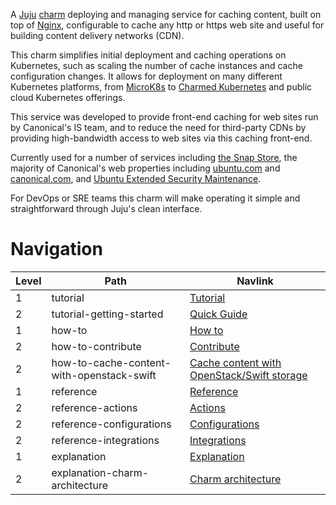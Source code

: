 A [Juju](https://juju.is/) [charm](https://juju.is/docs/olm/charmed-operators) deploying and managing service for caching content, built on top of [Nginx](https://www.nginx.com/), configurable to cache any http or https web site and useful for building content delivery networks (CDN).

This charm simplifies initial deployment and caching operations on Kubernetes, such as scaling the number of cache instances and cache configuration changes. It allows for deployment on many different Kubernetes platforms, from [MicroK8s](https://microk8s.io) to
[Charmed Kubernetes](https://ubuntu.com/kubernetes) and public cloud Kubernetes
offerings.

This service was developed to provide front-end caching for web sites run by Canonical's IS team, and to reduce the need for third-party CDNs by providing high-bandwidth access to web sites via this caching front-end.

Currently used for a number of services including [the Snap Store](https://snapcraft.io/store),
the majority of Canonical's web properties including [ubuntu.com](https://ubuntu.com) and
[canonical.com](https://canonical.com), and [Ubuntu Extended Security Maintenance](https://ubuntu.com/security/esm).

For DevOps or SRE teams this charm will make operating it simple and straightforward through Juju's clean interface.

# Navigation

| Level | Path | Navlink |
| -- | -- | -- |
| 1 | tutorial | [Tutorial]() |
| 2 | tutorial-getting-started | [Quick Guide](/t/content-cache-k8s-docs-quick-guide/8651) |
| 1 | how-to | [How to]() |
| 2 | how-to-contribute | [Contribute](/t/content-cache-k8s-docs-contributing/8617) |
| 2 | how-to-cache-content-with-openstack-swift | [Cache content with OpenStack/Swift storage](/t/content-cache-k8s-docs-content-cache-with-openstack-swift-storage/8619) |
| 1 | reference | [Reference]() |
| 2 | reference-actions | [Actions](/t/content-cache-k8s-docs-actions/8715) |
| 2 | reference-configurations | [Configurations](/t/content-cache-k8s-docs-configurations/8714) |
| 2 | reference-integrations | [Integrations](/t/content-cache-k8s-docs-integrations/8713) |
| 1 | explanation | [Explanation]() |
| 2 | explanation-charm-architecture | [Charm architecture](/t/content-cache-k8s-docs-charm-architecture/8712) |
